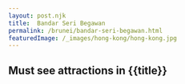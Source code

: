 ```yaml
---
layout: post.njk
title: 	Bandar Seri Begawan
permalink: /brunei/bandar-seri-begawan.html
featuredImage: /_images/hong-kong/hong-kong.jpg
---
```

## Must see attractions in {{title}}
